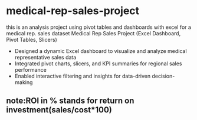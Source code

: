 # medical-rep-sales-project
this is an analysis project using pivot tables and dashboards with excel for a medical rep. sales dataset
Medical Rep Sales Project (Excel Dashboard, Pivot Tables, Slicers)
  - Designed a dynamic Excel dashboard to visualize and analyze medical representative sales data
  - Integrated pivot charts, slicers, and KPI summaries for regional sales performance
  - Enabled interactive filtering and insights for data-driven decision-making
## note:ROI in % stands for return on investment(sales/cost*100)
